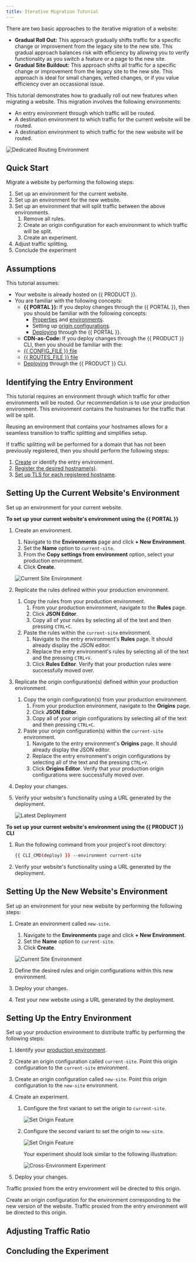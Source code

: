 ```yaml
---
title: Iterative Migration Tutorial
---
```


There are two basic approaches to the iterative migration of a website:

-   **Gradual Roll Out:** This approach gradually shifts traffic for a specific change or improvement from the legacy site to the new site. This gradual approach balances risk with efficiency by allowing you to verify functionality as you switch a feature or a page to the new site. 
-   **Gradual Site Buildout:** This approach shifts all traffic for a specific change or improvement from the legacy site to the new site. This approach is ideal for small changes, vetted changes, or if you value efficiency over an occassional issue. 

This tutorial demonstrates how to gradually roll out new features when migrating a website. This migration involves the following environments:

-   An entry environment through which traffic will be routed.
-   A destination environment to which traffic for the current website will be routed.
-   A destination environment to which traffic for the new website will be routed.

![Dedicated Routing Environment](/images/v7/experimentation-routing-dedicated-environment.png)

## Quick Start

Migrate a website by performing the following steps:

1.  Set up an environment for the current website.
2.  Set up an environment for the new website.
3.  Set up an environment that will split traffic between the above environments.
    1.  Remove all rules.
    2.  Create an origin configuration for each environment to which traffic will be split.
    3.  Create an experiment.
4.  Adjust traffic splitting.
5.  Conclude the experiment

## Assumptions

This tutorial assumes:

-   Your website is already hosted on {{ PRODUCT }}. 
-   You are familiar with the following concepts:
    -   **{{ PORTAL }}:** If you deploy changes through the {{ PORTAL }}, then you should be familiar with the following concepts:
        -   [Properties](/guides/basics/properties) and [environments](/guides/basics/environments).
        -   Setting up [origin configurations](/guides/basics/origins).
        -   [Deploying](/guides/basics/deployments) through the {{ PORTAL }}.
    -   **CDN-as-Code:** If you deploy changes through the {{ PRODUCT }} CLI, then you should be familiar with the:
    -   [{{ CONFIG_FILE }} file](/guides/performance/cdn_as_code/edgio_config)
    -   [{{ ROUTES_FILE }} file](/guides/develop/cli)
    -   [Deploying](/guides/basics/deployments) through the {{ PRODUCT }} CLI. 

## Identifying the Entry Environment

This tutorial requires an environment through which traffic for other environments will be routed. Our recommendation is to use your production environment. This environment contains the hostnames for the traffic that will be split. 

<Callout type="info">

  Reusing an environment that contains your hostnames allows for a seamless transition to traffic splitting and simplifies setup.

</Callout>

If traffic splitting will be performed for a domain that has not been previously registered, then you should perform the following steps:
1.  [Create](/guides/basics/environments#creating-an-environment) or identify the entry environment.
2.  [Register the desired hostname(s)](/guides/basics/hostnames#setup).
3.  [Set up TLS for each registered hostname](/guides/basics/hostnames#https-traffic).

## Setting Up the Current Website's Environment

Set up an environment for your current website.

**To set up your current website's environment using the {{ PORTAL }}**

1.  Create an environment.

    1.  Navigate to the **Environments** page and click **+ New Environment**.
    2.  Set the **Name** option to `current-site`. 
    3.  From the **Copy settings from environment** option, select your production environment.
    4.  Click **Create**.
    
    ![Current Site Environment](/images/v7/experimentation-iterative-migration-current-site.png)

2.  Replicate the rules defined within your production environment.

    1.  Copy the rules from your production environment.
        1.  From your production environment, navigate to the **Rules** page.
        2.  Click **JSON Editor**.
        3.  Copy all of your rules by selecting all of the text and then pressing `CTRL+C`.
    2.  Paste the rules within the `current-site` environment. 
        1.  Navigate to the entry environment's **Rules** page. It should already display the JSON editor.
        2.  Replace the entry environment's rules by selecting all of the text and the pressing `CTRL+V`. 
        3.  Click **Rules Editor**. Verify that your production rules were successfully moved over. 

3.  Replicate the origin configuration(s) defined within your production environment.

    1.  Copy the origin configuration(s) from your production environment.
        1.  From your production environment, navigate to the **Origins** page.
        2.  Click **JSON Editor**.
        3.  Copy all of your origin configurations by selecting all of the text and then pressing `CTRL+C`.
    2.  Paste your origin configuration(s) within the `current-site` environment.
        1.  Navigate to the entry environment's **Origins** page. It should already display the JSON editor.
        2.  Replace the entry environment's origin configurations by selecting all of the text and the pressing `CTRL+V`. 
        3.  Click **Origins Editor**. Verify that your production origin configurations were successfully moved over. 
 
4.  Deploy your changes. 
5.  Verify your website's functionality using a URL generated by the deployment.

    ![Latest Deployment](/images/v7/experimentation-latest-deployment.png)

**To set up your current website's environment using the {{ PRODUCT }} CLI**

1.  Run the following command from your project's root directory:

    ```bash
    {{ CLI_CMD(deploy) }} --environment current-site
    ```

2.  Verify your website's functionality using a URL generated by the deployment.

## Setting Up the New Website's Environment

Set up an environment for your new website by performing the following steps:

1.  Create an environment called `new-site`.

    1.  Navigate to the **Environments** page and click **+ New Environment**.
    2.  Set the **Name** option to `current-site`. 
    3.  Click **Create**.
    
    ![Current Site Environment](/images/v7/experimentation-iterative-migration-current-site.png)


2.  Define the desired rules and origin configurations within this new environment. 
3.  Deploy your changes. 
4.  Test your new website using a URL generated by the deployment.

## Setting Up the Entry Environment

Set up your production  environment to distribute traffic by performing the following steps:

1.  Identify your [production environment](/guides/basics/environments#production-environment). 

2.  Create an origin configuration called `current-site`. Point this origin configuration to the `current-site` environment. 

3.  Create an origin configuration called `new-site`. Point this origin configuration to the `new-site` environment. 

4.  Create an experiment.

    1.  Configure the first variant to set the origin to `current-site`.

        ![Set Origin Feature](/images/v7/experimentation-cross-env-experiment-set-origin.png)

    2.  Configure the second variant to set the origin to `new-site`.

        ![Set Origin Feature](/images/v7/experimentation-cross-env-experiment-set-origin.png)

        Your experiment should look similar to the following illustration:
    
        ![Cross-Environment Experiment](/images/v7/experimentation-cross-env-experiment.png?width=650)

5.  Deploy your changes.



Traffic proxied from the entry environment will be directed to this origin.

Create an origin configuration for the environment corresponding to the new version of the website. Traffic proxied from the entry environment will be directed to this origin.







## Adjusting Traffic Ratio




## Concluding the Experiment
